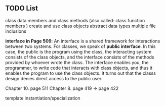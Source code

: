 ## TODO List

class data members and class methods (also called: class function members )
create and use class objects 
abstract data types
multiple file inclusions

**interface in Page 509**: An interface is a shared framework for interactions between two systems. For classes, we speak of **public interface**. In this case, the public is the program using the class, the interacting system consists of the class objects, and the interface consists of the methods provided by whoever wrote the class. The interface enables you, the programmer, to write code that interacts with class objects, and thus it enables the program to use the class objects. It turns out that the classs design denies direct access to the public user.

Chapter 10. page 511
Chapter 8. page 419 -> page 422

template instantiation/specialization

